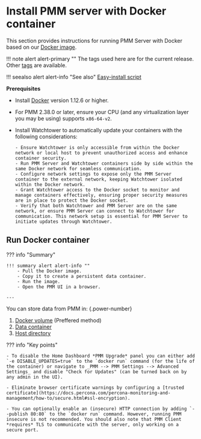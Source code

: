 # Install PMM server with Docker container

This section provides instructions for running PMM Server with Docker based on our [Docker image](https://hub.docker.com/r/percona/pmm-server).

!!! note alert alert-primary ""
    The tags used here are for the current release. Other [tags](https://hub.docker.com/r/percona/pmm-server/tags) are available.

!!! seealso alert alert-info "See also"
    [Easy-install script](../easy-install.md)

**Prerequisites**

- Install [Docker](https://docs.docker.com/get-docker/) version 1.12.6 or higher.
- For PMM 2.38.0 or later, ensure your CPU (and any virtualization layer you may be using) supports `x86-64-v2`.
- Install Watchtower to automatically update your containers with the following considerations:

      - Ensure Watchtower is only accessible from within the Docker network or local host to prevent unauthorized access and enhance container security.
      - Run PMM Server and Watchtower containers side by side within the same Docker network for seamless communication.
      - Configure network settings to expose only the PMM Server container to the external network, keeping Watchtower isolated within the Docker network.
      - Grant Watchtower access to the Docker socket to monitor and manage containers effectively, ensuring proper security measures are in place to protect the Docker socket.
      - Verify that both Watchtower and PMM Server are on the same network, or ensure PMM Server can connect to Watchtower for communication. This network setup is essential for PMM Server to initiate updates through Watchtower.

## Run Docker container

??? info "Summary"

    !!! summary alert alert-info ""
        - Pull the Docker image.
        - Copy it to create a persistent data container.
        - Run the image.
        - Open the PMM UI in a browser.

    ---

You can store data from PMM in:
{.power-number}

1. [Docker volume](run_with_vol.md) (Preffered method)
2. [Data container](run_with_data_container.md)
3. [Host directory](run_with_host_dir.md)


??? info "Key points"

    - To disable the Home Dashboard *PMM Upgrade* panel you can either add `-e DISABLE_UPDATES=true` to the `docker run` command (for the life of the container) or navigate to _PMM --> PMM Settings --> Advanced Settings_ and disable "Check for Updates" (can be turned back on by any admin in the UI).

    - Eliminate browser certificate warnings by configuring a [trusted certificate](https://docs.percona.com/percona-monitoring-and-management/how-to/secure.html#ssl-encryption).

    - You can optionally enable an (insecure) HTTP connection by adding `--publish 80:80` to the `docker run` command. However, running PMM insecure is not recommended. You should also note that PMM Client *requires* TLS to communicate with the server, only working on a secure port.

